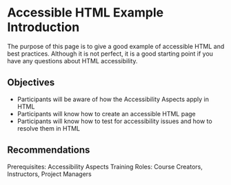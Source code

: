 # Accessible HTML Example Introduction

The purpose of this page is to give a good example of accessible HTML and best practices. Although it is not perfect, it is a good starting point if you have any questions about HTML accessibility. 

## Objectives

- Participants will be aware of how the Accessibility Aspects apply in HTML 
- Participants will know how to create an accessible HTML page
- Participants will know how to test for accessibility issues and how to resolve them in HTML

## Recommendations

Prerequisites: Accessibility Aspects Training
Roles: Course Creators, Instructors, Project Managers


